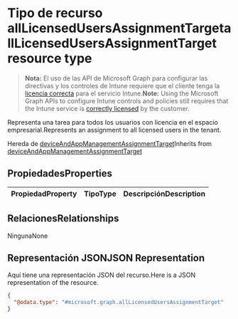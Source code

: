 # <a name="alllicensedusersassignmenttarget-resource-type"></a><span data-ttu-id="48dc1-101">Tipo de recurso allLicensedUsersAssignmentTarget</span><span class="sxs-lookup"><span data-stu-id="48dc1-101">allLicensedUsersAssignmentTarget resource type</span></span>

> <span data-ttu-id="48dc1-102">**Nota:** El uso de las API de Microsoft Graph para configurar las directivas y los controles de Intune requiere que el cliente tenga la [licencia correcta](https://go.microsoft.com/fwlink/?linkid=839381) para el servicio Intune.</span><span class="sxs-lookup"><span data-stu-id="48dc1-102">**Note:** Using the Microsoft Graph APIs to configure Intune controls and policies still requires that the Intune service is [correctly licensed](https://go.microsoft.com/fwlink/?linkid=839381) by the customer.</span></span>

<span data-ttu-id="48dc1-103">Representa una tarea para todos los usuarios con licencia en el espacio empresarial.</span><span class="sxs-lookup"><span data-stu-id="48dc1-103">Represents an assignment to all licensed users in the tenant.</span></span>

<span data-ttu-id="48dc1-104">Hereda de [deviceAndAppManagementAssignmentTarget](../resources/intune_apps_deviceandappmanagementassignmenttarget.md)</span><span class="sxs-lookup"><span data-stu-id="48dc1-104">Inherits from [deviceAndAppManagementAssignmentTarget](../resources/intune_apps_deviceandappmanagementassignmenttarget.md)</span></span>

## <a name="properties"></a><span data-ttu-id="48dc1-105">Propiedades</span><span class="sxs-lookup"><span data-stu-id="48dc1-105">Properties</span></span>
|<span data-ttu-id="48dc1-106">Propiedad</span><span class="sxs-lookup"><span data-stu-id="48dc1-106">Property</span></span>|<span data-ttu-id="48dc1-107">Tipo</span><span class="sxs-lookup"><span data-stu-id="48dc1-107">Type</span></span>|<span data-ttu-id="48dc1-108">Descripción</span><span class="sxs-lookup"><span data-stu-id="48dc1-108">Description</span></span>|
|:---|:---|:---|

## <a name="relationships"></a><span data-ttu-id="48dc1-109">Relaciones</span><span class="sxs-lookup"><span data-stu-id="48dc1-109">Relationships</span></span>
<span data-ttu-id="48dc1-110">Ninguna</span><span class="sxs-lookup"><span data-stu-id="48dc1-110">None</span></span>
## <a name="json-representation"></a><span data-ttu-id="48dc1-111">Representación JSON</span><span class="sxs-lookup"><span data-stu-id="48dc1-111">JSON Representation</span></span>
<span data-ttu-id="48dc1-112">Aquí tiene una representación JSON del recurso.</span><span class="sxs-lookup"><span data-stu-id="48dc1-112">Here is a JSON representation of the resource.</span></span>
<!-- {
  "blockType": "resource",
  "keyProperty": "id",
  "@odata.type": "microsoft.graph.allLicensedUsersAssignmentTarget"
}
-->
``` json
{
  "@odata.type": "#microsoft.graph.allLicensedUsersAssignmentTarget"
}
```



